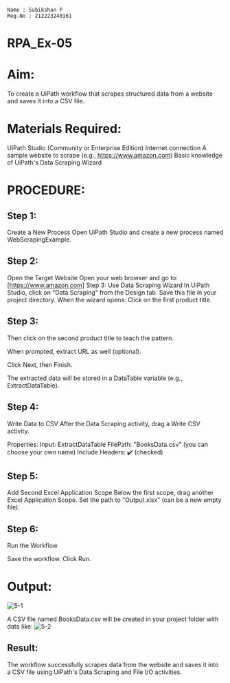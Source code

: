 ```
Name : Subikshan P
Reg.No : 212223240161
```
# RPA_Ex-05
# Aim:
  To create a UiPath workflow that scrapes structured data from a website and saves it into a CSV file.

# Materials Required:
UiPath Studio (Community or Enterprise Edition) Internet connection A sample website to scrape (e.g., https://www.amazon.com) Basic knowledge of UiPath's Data Scraping Wizard
# PROCEDURE:

## Step 1:
Create a New Process Open UiPath Studio and create a new process named WebScrapingExample.

## Step 2: 
Open the Target Website Open your web browser and go to: [https://www.amazon.com] Step 3: Use Data Scraping Wizard In UiPath Studio, click on "Data Scraping" from the Design tab.
Save this file in your project directory.
When the wizard opens:
Click on the first product title.

## Step 3: 
Then click on the second product title to teach the pattern.

When prompted, extract URL as well (optional).

Click Next, then Finish.

The extracted data will be stored in a DataTable variable (e.g., ExtractDataTable).

## Step 4: 
 Write Data to CSV After the Data Scraping activity, drag a Write CSV activity.

Properties: Input: ExtractDataTable FilePath: "BooksData.csv" (you can choose your own name) Include Headers: ✔️ (checked)

## Step 5:
Add Second Excel Application Scope Below the first scope, drag another Excel Application Scope.
Set the path to "Output.xlsx" (can be a new empty file).

## Step 6: 
Run the Workflow

Save the workflow. Click Run.

# Output:

![5-1](https://github.com/user-attachments/assets/c477f5d1-7962-482c-a7d7-cd088b39f5ca)

A CSV file named BooksData.csv will be created in your project folder with data like:
![5-2](https://github.com/user-attachments/assets/a6b6325e-8580-4cb7-8a38-a1c19cff11a0)


## Result:
The workflow successfully scrapes data from the website and saves it into a CSV file using UiPath's Data Scraping and File I/O activities.
